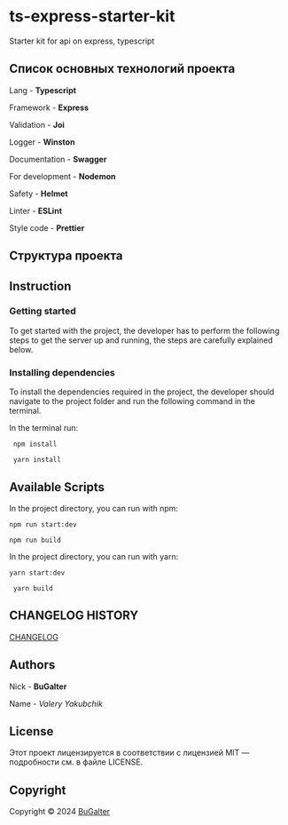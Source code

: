# ts-express-starter-kit

Starter kit for api on express, typescript

## Список основных технологий проекта

Lang - **Typescript**

Framework - **Express**

Validation - **Joi**

Logger - **Winston**

Documentation - **Swagger**

For development - **Nodemon**

Safety - **Helmet**

Linter - **ESLint**

Style code - **Prettier**

## Структура проекта

## Instruction

### Getting started

To get started with the project, the developer has to perform the following steps to get
the server up and running, the steps are carefully explained below.

### Installing dependencies

To install the dependencies required in the project, the developer should navigate to the project folder and run the
following command in the terminal.

In the terminal run:

```shell
 npm install
 ```

```shell
 yarn install
 ```

## Available Scripts

In the project directory, you can run with npm:

```shell
npm run start:dev
```

```shell
npm run build
```

In the project directory, you can run with yarn:

```shell
yarn start:dev
```

```shell
 yarn build
 ```

## CHANGELOG HISTORY

[CHANGELOG](https://github.com/BuGalter/express-ts-starter-kit/blob/master/CHANGELOG.md)

## Authors

Nick - **BuGalter**

Name - _Valery Yakubchik_

## License

Этот проект лицензируется в соответствии с лицензией MIT — подробности см. в файле LICENSE.

## Copyright

Copyright © 2024 [BuGalter](https://bugalter.vercel.app/)
